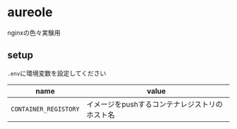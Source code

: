 # aureole
nginxの色々実験用

## setup
`.env`に環境変数を設定してください

|name|value|
|--|--|
|`CONTAINER_REGISTORY`| イメージをpushするコンテナレジストリのホスト名 |
